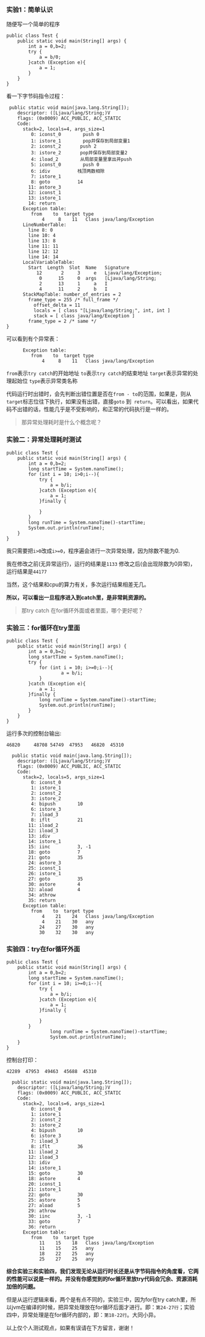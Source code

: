 

### 实验1：简单认识
随便写一个简单的程序
```
public class Test {
    public static void main(String[] args) {
        int a = 0,b=2;
        try {
            a = b/0;
        }catch (Exception e){
            a = 1;
        }
    }
}
```
看一下字节码指令过程：
```
 public static void main(java.lang.String[]);
    descriptor: ([Ljava/lang/String;)V
    flags: (0x0009) ACC_PUBLIC, ACC_STATIC
    Code:
      stack=2, locals=4, args_size=1
         0: iconst_0        push 0
         1: istore_1        pop并保存到局部变量1
         2: iconst_2       push 2
         3: istore_2       pop并保存到局部变量2
         4: iload_2        从局部变量里拿出并push
         5: iconst_0        push 0 
         6: idiv          栈顶两数相除
         7: istore_1
         8: goto          14
        11: astore_3
        12: iconst_1
        13: istore_1
        14: return
      Exception table:
         from    to  target type
             4     8    11   Class java/lang/Exception
      LineNumberTable:
        line 8: 0
        line 10: 4
        line 13: 8
        line 11: 11
        line 12: 12
        line 14: 14
      LocalVariableTable:
        Start  Length  Slot  Name   Signature
           12       2     3     e   Ljava/lang/Exception;
            0      15     0  args   [Ljava/lang/String;
            2      13     1     a   I
            4      11     2     b   I
      StackMapTable: number_of_entries = 2
        frame_type = 255 /* full_frame */
          offset_delta = 11
          locals = [ class "[Ljava/lang/String;", int, int ]
          stack = [ class java/lang/Exception ]
        frame_type = 2 /* same */
}
```
可以看到有个异常表：
```
      Exception table:
         from    to  target type
             4     8    11   Class java/lang/Exception
```
`from`表示`try catch`的开始地址
`to`表示`try catch`的结束地址
`target`表示异常的处理起始位
`type`表示异常类名称

代码运行时出错时，会先判断出错位置是否在`from - to`的范围，如果是，则从`target`标志位往下执行，如果没有出错，直接`goto` 到` return`。可以看出，如果代码不出错的话，性能几乎是不受影响的，和正常的代码执行是一样的。

>那异常处理耗时是什么个概念呢？

### 实验二：异常处理耗时测试
```
public class Test {
    public static void main(String[] args) {
        int a = 0,b=2;
        long startTime = System.nanoTime();
        for (int i = 10; i>0;i--){
            try {
                a = b/i;
            }catch (Exception e){
                a = 1;
            }finally {

            }
        }
        long runTime = System.nanoTime()-startTime;
        System.out.println(runTime);
    }
}
```
我只需要把`i>0`改成`i>=0`，程序遍会进行一次异常处理，因为除数不能为0.

我在修改之前(无异常运行)，运行的结果是`1133`
修改之后(会出现除数为0异常)，运行结果是`44177`

当然，这个结果和cpu的算力有关，多次运行结果相差无几。

**所以，可以看出一旦程序进入到catch里，是非常耗资源的。**

>那try  catch 在for循环外面或者里面，哪个更好呢？

### 实验三：for循环在try里面

```
public class Test {
    public static void main(String[] args) {
        int a = 0,b=2;
        long startTime = System.nanoTime();
        try {
            for (int i = 10; i>=0;i--){
                    a = b/i;
            }
        }catch (Exception e){
            a = 1;
        }finally {
            long runTime = System.nanoTime()-startTime;
            System.out.println(runTime);
        }
    }
}
```
运行多次的控制台输出:
```
46820     48708 54749  47953   46820  45310
```
```
  public static void main(java.lang.String[]);
    descriptor: ([Ljava/lang/String;)V
    flags: (0x0009) ACC_PUBLIC, ACC_STATIC
    Code:
      stack=2, locals=5, args_size=1
         0: iconst_0
         1: istore_1
         2: iconst_2
         3: istore_2
         4: bipush        10
         6: istore_3
         7: iload_3
         8: iflt          21
        11: iload_2
        12: iload_3
        13: idiv
        14: istore_1
        15: iinc          3, -1
        18: goto          7
        21: goto          35
        24: astore_3
        25: iconst_1
        26: istore_1
        27: goto          35
        30: astore        4
        32: aload         4
        34: athrow
        35: return
      Exception table:
         from    to  target type
             4    21    24   Class java/lang/Exception
             4    21    30   any
            24    27    30   any
            30    32    30   any
```

### 实验四：try在for循环外面
```
public class Test {
    public static void main(String[] args) {
        int a = 0,b=2;
        long startTime = System.nanoTime();
        for (int i = 10; i>=0;i--){
            try {
                a = b/i;
            }catch (Exception e){
                a = 1;
            }finally {

            }
        }
                long runTime = System.nanoTime()-startTime;
                System.out.println(runTime);
    }
}
```
控制台打印：
```
42289  47953  49463  45688  45310
```
```
  public static void main(java.lang.String[]);
    descriptor: ([Ljava/lang/String;)V
    flags: (0x0009) ACC_PUBLIC, ACC_STATIC
    Code:
      stack=2, locals=6, args_size=1
         0: iconst_0
         1: istore_1
         2: iconst_2
         3: istore_2
         4: bipush        10
         6: istore_3
         7: iload_3
         8: iflt          36
        11: iload_2
        12: iload_3
        13: idiv
        14: istore_1
        15: goto          30
        18: astore        4
        20: iconst_1
        21: istore_1
        22: goto          30
        25: astore        5
        27: aload         5
        29: athrow
        30: iinc          3, -1
        33: goto          7
        36: return
      Exception table:
         from    to  target type
            11    15    18   Class java/lang/Exception
            11    15    25   any
            18    22    25   any
            25    27    25   any
```

**综合实验三和实验四，我们发现无论从运行时长还是从字节码指令的角度看，它两的性能可以说是一样的。并没有你感觉到的for循环里放try代码会冗余、资源消耗加倍的问题。**

但是从运行逻辑来看，两个是有点不同的，实验三中，因为for在try catch里，所以jvm在编译的时候，把异常处理放在for循环后面才进行。即：`第24-27行`；实验四中，异常处理是在for循环内部的，即：`第18-22行`。大同小异。

以上仅个人测试观点，如果有误请在下方留言，谢谢！
